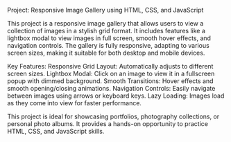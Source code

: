 Project: Responsive Image Gallery using HTML, CSS, and JavaScript

This project is a responsive image gallery that allows users to view a collection of images in a stylish grid format.
It includes features like a lightbox modal to view images in full screen, smooth hover effects, and navigation controls.
The gallery is fully responsive, adapting to various screen sizes, making it suitable for both desktop and mobile devices.

Key Features:
Responsive Grid Layout: Automatically adjusts to different screen sizes.
Lightbox Modal: Click on an image to view it in a fullscreen popup with dimmed background.
Smooth Transitions: Hover effects and smooth opening/closing animations.
Navigation Controls: Easily navigate between images using arrows or keyboard keys.
Lazy Loading: Images load as they come into view for faster performance.

This project is ideal for showcasing portfolios, photography collections, or personal photo albums. 
It provides a hands-on opportunity to practice HTML, CSS, and JavaScript skills.
